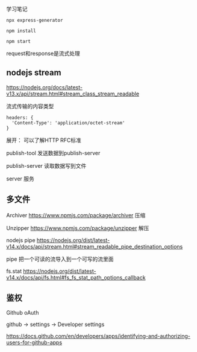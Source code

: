 学习笔记


```
npx express-generator

npm install

npm start
```

request和response是流式处理

## nodejs stream

https://nodejs.org/docs/latest-v13.x/api/stream.html#stream_class_stream_readable


流式传输的内容类型

```
headers: {
  'Content-Type': 'application/octet-stream'
}
```

展开： 可以了解HTTP RFC标准


publish-tool 发送数据到publish-server  

publish-server  读取数据写到文件  

server  服务  

## 多文件

Archiver https://www.npmjs.com/package/archiver  压缩

Unzipper https://www.npmjs.com/package/unzipper  解压

nodejs pipe https://nodejs.org/dist/latest-v14.x/docs/api/stream.html#stream_readable_pipe_destination_options

pipe 把一个可读的流导入到一个可写的流里面

fs.stat  https://nodejs.org/dist/latest-v14.x/docs/api/fs.html#fs_fs_stat_path_options_callback

## 鉴权

Github oAuth

github -> settings -> Developer settings

https://docs.github.com/en/developers/apps/identifying-and-authorizing-users-for-github-apps


